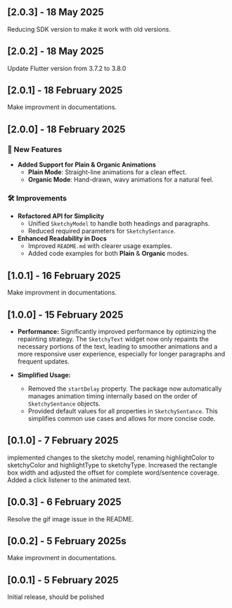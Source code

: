 ## [2.0.3] - 18 May 2025

Reducing SDK version to make it work with old versions.

## [2.0.2] - 18 May 2025

Update Flutter version from 3.7.2 to 3.8.0

## [2.0.1] - 18 February 2025

Make improvment in documentations.

## [2.0.0] - 18 February 2025

### 🚀 New Features

- **Added Support for Plain & Organic Animations**
  - **Plain Mode**: Straight-line animations for a clean effect.
  - **Organic Mode**: Hand-drawn, wavy animations for a natural feel.

### 🛠 Improvements

- **Refactored API for Simplicity**
  - Unified `SketchyModel` to handle both headings and paragraphs.
  - Reduced required parameters for `SketchySentance`.
- **Enhanced Readability in Docs**
  - Improved `README.md` with clearer usage examples.
  - Added code examples for both **Plain** & **Organic** modes.

## [1.0.1] - 16 February 2025

Make improvment in documentations.

## [1.0.0] - 15 February 2025

- **Performance:** Significantly improved performance by optimizing the repainting strategy. The `SketchyText` widget now only repaints the necessary portions of the text, leading to smoother animations and a more responsive user experience, especially for longer paragraphs and frequent updates.

- **Simplified Usage:**
  - Removed the `startDelay` property. The package now automatically manages animation timing internally based on the order of `SketchySentance` objects.
  - Provided default values for all properties in `SketchySentance`. This simplifies common use cases and allows for more concise code.

## [0.1.0] - 7 February 2025

implemented changes to the sketchy model, renaming highlightColor to sketchyColor and highlightType to sketchyType.
Increased the rectangle box width and adjusted the offset for complete word/sentence coverage.
Added a click listener to the animated text.

## [0.0.3] - 6 February 2025

Resolve the gif image issue in the README.

## [0.0.2] - 5 February 2025s

Make improvment in documentations.

## [0.0.1] - 5 February 2025

Initial release, should be polished
